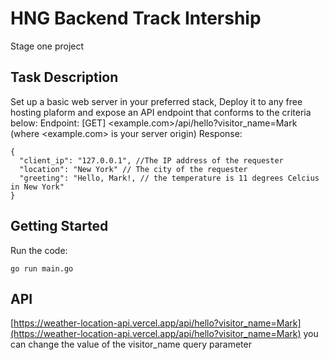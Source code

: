 # HNG Backend Track Intership
Stage one project
## Task Description
Set up a basic web server in your preferred stack, Deploy it to any free hosting plaform and expose an API endpoint that conforms to the criteria below: 
Endpoint: [GET] <example.com>/api/hello?visitor_name=Mark (where <example.com> is your server origin)
Response: 
```
{
  "client_ip": "127.0.0.1", //The IP address of the requester
  "location": "New York" // The city of the requester
  "greeting": "Hello, Mark!, // the temperature is 11 degrees Celcius in New York"
}
```
## Getting Started
Run the code: 
```
go run main.go
```
## API
[https://weather-location-api.vercel.app/api/hello?visitor_name=Mark](https://weather-location-api.vercel.app/api/hello?visitor_name=Mark)
you can change the value of the visitor_name query parameter
